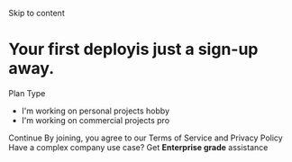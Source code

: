 Skip to content
# Your first deployis just a sign-up away.
Plan Type
  * I'm working on personal projects
hobby
  * I'm working on commercial projects
pro

Continue
By joining, you agree to our Terms of Service and Privacy Policy
Have a complex company use case? Get **Enterprise grade** assistance
